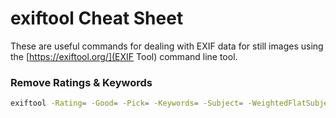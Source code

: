 # exiftool Cheat Sheet
These are useful commands for dealing with EXIF data for still images using the [https://exiftool.org/](EXIF Tool) command line tool.

### Remove Ratings & Keywords

```bash
exiftool -Rating= -Good= -Pick= -Keywords= -Subject= -WeightedFlatSubject= a.jpg
```
